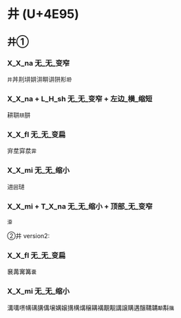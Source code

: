 # 井 (U+4E95)

## 井①

### X_X_na 无_无_变窄
`井`丼㓝㘫妌汫畊讲阱㣋`刱`

### X_X_na + L_H_sh 无_无_变窄 + 左边_横_缩短
耕䎴`㐩`肼

### X_X_fl 无_无_变扁
宑坓穽汬`䨍`

### X_X_mi 无_无_缩小
进`囲`琎

### X_X_mi + T_X_na 无_无_缩小 + 顶部_无_变窄
`㴁`

②井 version2:

### X_X_fl 无_无_变扁
㐮冓㝤篝`嚢`

### X_X_mi 无_无_缩小
溝㗕㗷㡚䃓䐟傋壌媾嬢搆構煹穣耩褠覯觏講譲購遘醸鞲韝`顜`斠`簼`
